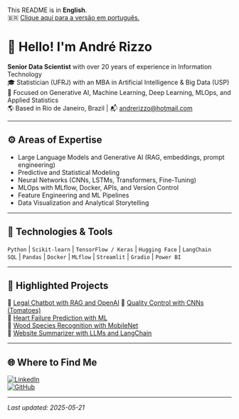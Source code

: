 <br>This README is in **English**.  
🇧🇷 [Clique aqui para a versão em português.](README.md)

# 👋 Hello! I'm André Rizzo

**Senior Data Scientist** with over 20 years of experience in Information Technology  
🎓 Statistician (UFRJ) with an MBA in Artificial Intelligence & Big Data (USP)  
🎯 Focused on Generative AI, Machine Learning, Deep Learning, MLOps, and Applied Statistics  
🌎 Based in Rio de Janeiro, Brazil | 📬 andrerizzo@hotmail.com

---

## ⚙️ Areas of Expertise

- Large Language Models and Generative AI (RAG, embeddings, prompt engineering)
- Predictive and Statistical Modeling
- Neural Networks (CNNs, LSTMs, Transformers, Fine-Tuning)
- MLOps with MLflow, Docker, APIs, and Version Control
- Feature Engineering and ML Pipelines
- Data Visualization and Analytical Storytelling

---

## 🧰 Technologies & Tools

`Python` | `Scikit-learn` | `TensorFlow / Keras` | `Hugging Face` | `LangChain`  
`SQL` | `Pandas` | `Docker` | `MLflow` | `Streamlit` | `Gradio` | `Power BI`

---

## 🚀 Highlighted Projects

🔹 [Legal Chatbot with RAG and OpenAI](https://github.com/andrerizzo/lgpd-rag-chatbot)
🔹 [Quality Control with CNNs (Tomatoes)](https://github.com/andrerizzo/CNN_para_Controle_de_Qualidade)  
🔹 [Heart Failure Prediction with ML](https://github.com/andrerizzo/Heart_Failure_Prediction_ML)  
🔹 [Wood Species Recognition with MobileNet](https://github.com/andrerizzo/Wood_Species_Classification)  
🔹 [Website Summarizer with LLMs and LangChain](https://github.com/andrerizzo/website_summarizer)  

---

## 🌐 Where to Find Me

[![LinkedIn](https://img.shields.io/badge/LinkedIn-Profile-0077B5?logo=linkedin&logoColor=white)](https://www.linkedin.com/in/andrerizzo1)  
[![GitHub](https://img.shields.io/badge/GitHub-Portfolio-181717?logo=github&logoColor=white)](https://github.com/andrerizzo)

---

*Last updated: 2025-05-21*
